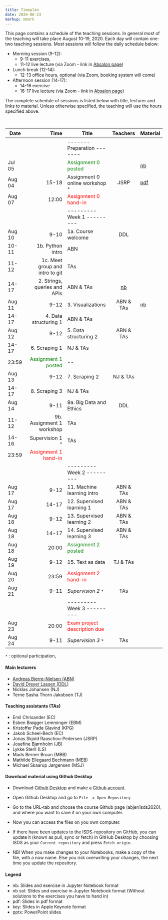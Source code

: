 ```yaml
---
title: Timeplan
date: 2020-06-23
markup: mmark
---
```


This page contains a schedule of the teaching sessions. In general most of the teaching will take place August 10-19, 2020. Each day will contain one-two teaching sessions. Most sessions will follow the daily schedule below:

- Morning session (9-12):
  - 9-11 exercises,
  - 11-12 live lecture (via Zoom - link in [Absalon page](https://absalon.ku.dk/courses/44054))
- Lunch break (12-14):
  - 12-13 office hours, optional (via Zoom, booking system will come)
- Afternoon session (14-17):
  - 14-16 exercise
  - 16-17 live lecture (via Zoom - link in [Absalon page](https://absalon.ku.dk/courses/44054))


The complete schedule of sessions is listed below with title, lecturer and links to material. Unless otherwise specified, the teaching will use the hours specified above.

<br />

Date  | Time  | Title | Teachers | Material
------|------:|-------|:--------:|:------
      |        | -------   Preparation  ------- | |
Jul 05|        |  <font color="green">Assignment 0 posted</font>   |  | [nb](https://github.com/abjer/isds2020/blob/master/assignments/assignment0/assignment_0.ipynb)
Aug 04| 15-18        |  Assignment 0 online workshop `*`  |  JSRP | [pdf](https://github.com/abjer/isds2020/blob/master/assignments/assignment0/assignment0_workshop_slides.pdf)|
Aug 07|  12:00 | <font color="red">Assignment 0 hand-in</font>  |  |  
      |       | ---------   Week 1  --------- | | |
Aug 10|  9-10 | 1a. Course welcome | DDL |
 | 10-11 | 1b. Python intro  | ABN |  
 | 11-12 | 1c. Meet group and intro to git  | TAs |  
 | 14-17 | 2. Strings, queries and APIs | ABN & TAs| [nb](https://github.com/abjer/isds2020/blob/master/teaching_material/session_2/module_2.ipynb)
Aug 11|  9-12 | 3. Visualizations | ABN & TAs| [nb](https://github.com/abjer/isds2020/blob/master/teaching_material/session_3/module_3.ipynb)
 | 14-17 | 4. Data structuring 1 | ABN & TAs|
Aug 12|  9-12 | 5. Data structuring 2 | ABN & TAs|
 | 14-17 | 6. Scraping 1 | NJ & TAs|
 | 23:59 |  <font color="green">Assignment 1 posted</font>   |--  |  
Aug 13| 9-12| 7. Scraping 2 | NJ & TAs|
 |14-17| 8. Scraping 3 | NJ & TAs|
Aug 14 | 9-11 | 9a. Big Data and Ethics | DDL |
 | 11-12  | 9b. Assignment 1 workshop | TAs |
 | 14-16 | Supervision 1 `*` | TAs |
 | 23:59 |  <font color="red">Assignment 1 hand-in</font>   |  |  
      |       | ---------   Week 2  --------- | |
Aug 17|  9-12 | 11. Machine learning intro | ABN & TAs|
Aug 17| 14-17 | 12. Supervised learning 1 | ABN & TAs|  
Aug 18|  9-12 | 13. Supervised learning 2 | ABN & TAs|  
Aug 18| 14-17 | 14. Supervised learning 3 | ABN & TAs|
Aug 18| 20:00 | <font color="green">Assignment 2 posted</font>  |  |  
Aug 19|  9-12 | 15. Text as data  | TJ & TAs|
Aug 20| 23:59 | <font color="red">Assignment 2 hand-in</font>  |  |  
Aug 21| 9-11 |  *Supervision 2* `*` | TAs |
      |       | ---------   Week 3  ---------   | |
Aug 23| 20:00 | <font color="red">Exam project description due</font>  |  |  
Aug 24| 9-11 |  *Supervision 3* `*` | TAs |

`*` : optional participation,


#### Main lecturers
- [Andreas Bjerre-Nielsen (ABN)](https://abjer.github.io)
- [David Dreyer Lassen (DDL)](https://daviddlassen.github.io/)
- Nicklas Johansen (NJ)
- Terne Sasha Thorn Jakobsen (TJ)

#### Teaching assistants (TAs)
- Emil Chrisander (EC)
- Esben Brøgger Lemminger (EBM)
- Kristoffer Pade Glavind (KPG)
- Jakob Scheel-Bech (EC)
- Jonas Skjold Raaschou-Pedersen (JSRP)
- Josefine Bjørnholm (JB)
- Lykke Sterll (LS)
- Mads Berner Bruun (MBB)
- Mathilde Ellegaard Bechmann (MEB)
- Michael Skaarup Jørgensen (MSJ)


#### Download material using Github Desktop
- Download [Github Desktop](https://desktop.github.com/) and make a [Github account](https://github.com/).

- Open Github Desktop and go to `File -> Open Repository`

- Go to the URL-tab and choose the course Github page (abjer/isds2020), and where you want to save it on your own computer.

- Now you can access the files on you own computer.

- If there have been updates to the ISDS-repository on GitHub, you can update it (known as pull, sync or fetch) in GitHub Desktop by choosing ISDS as your `Current repository` and press `Fetch origin`.

- NB! When you make changes to your Notebooks, make a copy of the file, with a now name. Else you risk overwriting your changes, the next time you update the repository.

#### Legend
- nb: Slides and exercise in Jupyter Notebook format
- nb sol: Slides and exercise in Jupyter Notebook format (Without solutions to the exercises you have to hand in)
- pdf: Slides in pdf format
- key: Slides in Apple Keynote format
- pptx: PowerPoint slides
